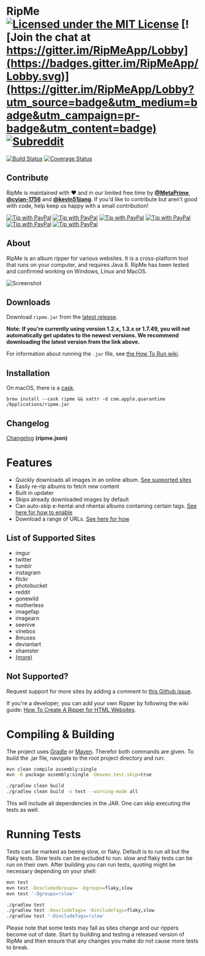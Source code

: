 # RipMe [![Licensed under the MIT License](https://img.shields.io/badge/License-MIT-blue.svg)](https://github.com/RipMeApp/ripme/blob/master/LICENSE.txt) [![Join the chat at https://gitter.im/RipMeApp/Lobby](https://badges.gitter.im/RipMeApp/Lobby.svg)](https://gitter.im/RipMeApp/Lobby?utm_source=badge&utm_medium=badge&utm_campaign=pr-badge&utm_content=badge) [![Subreddit](https://img.shields.io/badge/discuss-on%20reddit-blue.svg)](https://www.reddit.com/r/ripme/)

[![Build Status](https://travis-ci.org/RipMeApp/ripme.svg?branch=master)](https://travis-ci.org/RipMeApp/ripme)
[![Coverage Status](https://coveralls.io/repos/github/RipMeApp/ripme/badge.svg?branch=master)](https://coveralls.io/github/RipMeApp/ripme?branch=master)

## Contribute

RipMe is maintained with ♥️ and in our limited free time by **[@MetaPrime](https://github.com/metaprime)**, **[@cyian-1756](https://github.com/cyian-1756)** and **[@kevin51jiang](https://github.com/kevin51jiang)**. If you'd like to contribute but aren't good with code, help keep us happy with a small contribution!

[![Tip with PayPal](https://img.shields.io/badge/PayPal-Buy_us...-lightgrey.svg)](https://www.paypal.me/ripmeapp)
[![Tip with PayPal](https://img.shields.io/badge/coffee-%245-green.svg)](https://www.paypal.com/paypalme/ripmeapp/send?amount=5.00&currencyCode=USD&locale.x=en_US&country.x=US)
[![Tip with PayPal](https://img.shields.io/badge/beer-%2410-yellow.svg)](https://www.paypal.com/paypalme/ripmeapp/send?amount=10.00&currencyCode=USD&locale.x=en_US&country.x=US)
[![Tip with PayPal](https://img.shields.io/badge/lunch-%2420-orange.svg)](https://www.paypal.com/paypalme/ripmeapp/send?amount=20.00&currencyCode=USD&locale.x=en_US&country.x=US)
[![Tip with PayPal](https://img.shields.io/badge/dinner-%2450-red.svg)](https://www.paypal.com/paypalme/ripmeapp/send?amount=50.00&currencyCode=USD&locale.x=en_US&country.x=US)
[![Tip with PayPal](https://img.shields.io/badge/custom_amount-...-lightgrey.svg)](https://www.paypal.me/ripmeapp)

## About

RipMe is an album ripper for various websites. It is a cross-platform tool that runs on your computer, and requires Java 8. RipMe has been tested and confirmed working on Windows, Linux and MacOS. 

![Screenshot](https://i.imgur.com/UCQNjeg.png)

## Downloads

Download `ripme.jar` from the [latest release](https://github.com/ripmeapp/ripme/releases).

**Note: If you're currently using version 1.2.x, 1.3.x or 1.7.49, you will not automatically get updates to the newest versions. We recommend downloading the latest version from the link above.**

For information about running the `.jar` file, see [the How To Run wiki](https://github.com/ripmeapp/ripme/wiki/How-To-Run-RipMe).

## Installation

On macOS, there is a [cask](https://github.com/Homebrew/homebrew-cask/blob/master/Casks/ripme.rb).
```
brew install --cask ripme && xattr -d com.apple.quarantine /Applications/ripme.jar
```

## Changelog

[Changelog](https://github.com/ripmeapp/ripme/blob/master/ripme.json) **(ripme.json)**

# Features

* Quickly downloads all images in an online album. [See supported sites](https://github.com/ripmeapp/ripme/wiki/Supported-Sites)
* Easily re-rip albums to fetch new content
* Built in updater
* Skips already downloaded images by default
* Can auto-skip e-hentai and nhentai albums containing certain tags. [See here for how to enable](https://github.com/RipMeApp/ripme/wiki/Config-options#nhentaiblacklisttags)
* Download a range of URLs. [See here for how](https://github.com/RipMeApp/ripme/wiki/How-To-Run-RipMe#downloading-a-url-range)

## List of Supported Sites

* imgur
* twitter
* tumblr
* instagram
* flickr
* photobucket
* reddit
* gonewild
* motherless
* imagefap
* imagearn
* seenive
* vinebox
* 8muses
* deviantart
* xhamster
* [(more)](https://github.com/ripmeapp/ripme/wiki/Supported-Sites)

## Not Supported?

Request support for more sites by adding a comment to [this Github issue](https://github.com/RipMeApp/ripme/issues/38).

If you're a developer, you can add your own Ripper by following the wiki guide:
[How To Create A Ripper for HTML Websites](https://github.com/ripmeapp/ripme/wiki/How-To-Create-A-Ripper-for-HTML-websites).

# Compiling & Building

The project uses [Gradle](https://gradle.org) or [Maven](http://maven.apache.org/).
Therefor both commands are given. To build the .jar file, navigate to the root
project directory and run:

```bash
mvn clean compile assembly:single
mvn -B package assembly:single -Dmaven.test.skip=true
```
```bash
./gradlew clean build
./gradlew clean build -x test --warning-mode all
```

This will include all dependencies in the JAR. One can skip executing the tests
as well.

# Running Tests

Tests can be marked as beeing slow, or flaky. Default is to run all but the flaky tests. Slow tests can be excluded to
run. slow and flaky tests can be run on their own. After building you can run tests, quoting might be necessary depending
on your shell:

```bash
mvn test
mvn test -DexcludedGroups= -Dgroups=flaky,slow
mvn test '-Dgroups=!slow'
```

```bash
./gradlew test
./gradlew test -DexcludeTags= -DincludeTags=flaky,slow
./gradlew test '-DincludeTags=!slow'
```

Please note that some tests may fail as sites change and our rippers become out of date.
Start by building and testing a released version of RipMe
and then ensure that any changes you make do not cause more tests to break.
